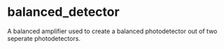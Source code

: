 # balanced_detector
A balanced amplifier used to create a balanced photodetector out of two seperate photodetectors.
